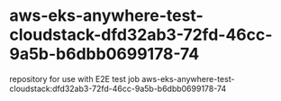 # aws-eks-anywhere-test-cloudstack-dfd32ab3-72fd-46cc-9a5b-b6dbb0699178-74
repository for use with E2E test job aws-eks-anywhere-test-cloudstack:dfd32ab3-72fd-46cc-9a5b-b6dbb0699178-74
